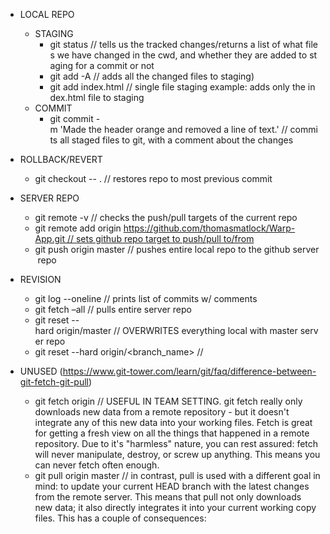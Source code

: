 - LOCAL REPO
  - STAGING
    - git status // tells us the tracked changes/returns a list of what files we have changed in the cwd, and whether they are added to staging for a commit or not
    - git add -A // adds all the changed files to staging)
    - git add index.html // single file staging example: adds only the index.html file to staging
  - COMMIT
    - git commit -m 'Made the header orange and removed a line of text.' // commits all staged files to git, with a comment about the changes
- ROLLBACK/REVERT
  - git checkout -- . // restores repo to most previous commit
- SERVER REPO
  - git remote -v // checks the push/pull targets of the current repo
  - git remote add origin https://github.com/thomasmatlock/Warp-App.git // sets github repo target to push/pull to/from
  - git push origin master // pushes entire local repo to the github server repo
- REVISION

  - git log --oneline // prints list of commits w/ comments
  - git fetch –all // pulls entire server repo
  - git reset --hard origin/master // OVERWRITES everything local with master server repo
  - git reset --hard origin/<branch_name> //

- UNUSED (https://www.git-tower.com/learn/git/faq/difference-between-git-fetch-git-pull)
  - git fetch origin // USEFUL IN TEAM SETTING. git fetch really only downloads new data from a remote repository - but it doesn't integrate any of this new data into your working files. Fetch is great for getting a fresh view on all the things that happened in a remote repository. Due to it's "harmless" nature, you can rest assured: fetch will never manipulate, destroy, or screw up anything. This means you can never fetch often enough.
  - git pull origin master // in contrast, pull is used with a different goal in mind: to update your current HEAD branch with the latest changes from the remote server. This means that pull not only downloads new data; it also directly integrates it into your current working copy files. This has a couple of consequences:
